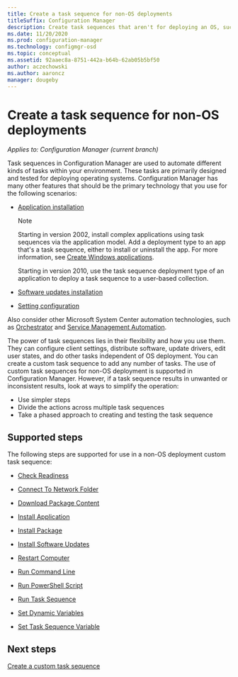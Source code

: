 ```yaml
---
title: Create a task sequence for non-OS deployments
titleSuffix: Configuration Manager
description: Create task sequences that aren't for deploying an OS, such as distributing software or automating tasks
ms.date: 11/20/2020
ms.prod: configuration-manager
ms.technology: configmgr-osd
ms.topic: conceptual
ms.assetid: 92aaec8a-8751-442a-b64b-62ab05b5bf50
author: aczechowski
ms.author: aaroncz
manager: dougeby
---
```


# Create a task sequence for non-OS deployments

*Applies to: Configuration Manager (current branch)*

Task sequences in Configuration Manager are used to automate different kinds of tasks within your environment. These tasks are primarily designed and tested for deploying operating systems. Configuration Manager has many other features that should be the primary technology that you use for the following scenarios:

- [Application installation](../../apps/understand/introduction-to-application-management.md)

    > [!NOTE]
    > Starting in version 2002, install complex applications using task sequences via the application model. Add a deployment type to an app that's a task sequence, either to install or uninstall the app. For more information, see [Create Windows applications](../../apps/get-started/creating-windows-applications.md#bkmk_tsdt).<!-- 3555953 -->

    Starting in version 2010, use the task sequence deployment type of an application to deploy a task sequence to a user-based collection.<!-- 8018255 -->

- [Software updates installation](../../sum/understand/software-updates-introduction.md)

- [Setting configuration](../../compliance/understand/ensure-device-compliance.md)

Also consider other Microsoft System Center automation technologies, such as [Orchestrator](/system-center/orchestrator/) and [Service Management Automation](/system-center/sma/).  

The power of task sequences lies in their flexibility and how you use them. They can configure client settings, distribute software, update drivers, edit user states, and do other tasks independent of OS deployment. You can create a custom task sequence to add any number of tasks. The use of custom task sequences for non-OS deployment is supported in Configuration Manager. However, if a task sequence results in unwanted or inconsistent results, look at ways to simplify the operation:

- Use simpler steps
- Divide the actions across multiple task sequences
- Take a phased approach to creating and testing the task sequence

## Supported steps

The following steps are supported for use in a non-OS deployment custom task sequence:  

- [Check Readiness](../understand/task-sequence-steps.md#BKMK_CheckReadiness)  

- [Connect To Network Folder](../understand/task-sequence-steps.md#BKMK_ConnectToNetworkFolder)  

- [Download Package Content](../understand/task-sequence-steps.md#BKMK_DownloadPackageContent)  

- [Install Application](../understand/task-sequence-steps.md#BKMK_InstallApplication)  

- [Install Package](../understand/task-sequence-steps.md#BKMK_InstallPackage)  

- [Install Software Updates](../understand/task-sequence-steps.md#BKMK_InstallSoftwareUpdates)  

- [Restart Computer](../understand/task-sequence-steps.md#BKMK_RestartComputer)  

- [Run Command Line](../understand/task-sequence-steps.md#BKMK_RunCommandLine)  

- [Run PowerShell Script](../understand/task-sequence-steps.md#BKMK_RunPowerShellScript)  

- [Run Task Sequence](../understand/task-sequence-steps.md#child-task-sequence)  

- [Set Dynamic Variables](../understand/task-sequence-steps.md#BKMK_SetDynamicVariables)  

- [Set Task Sequence Variable](../understand/task-sequence-steps.md#BKMK_SetTaskSequenceVariable)  

## Next steps

[Create a custom task sequence](create-a-custom-task-sequence.md)